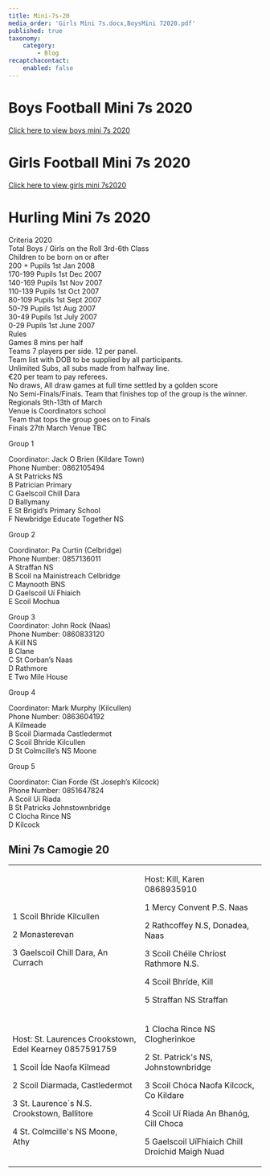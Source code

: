 ```yaml
---
title: Mini-7s-20
media_order: 'Girls Mini 7s.docx,BoysMini 72020.pdf'
published: true
taxonomy:
    category:
        - Blog
recaptchacontact:
    enabled: false
---
```


# Boys Football Mini 7s 2020 #
[Click here to view boys mini 7s 2020](BoysMini%2072020.pdf)

# Girls Football Mini 7s 2020 #
[Click here to view girls mini 7s2020](Girls%20Mini%207s.docx)

# Hurling Mini 7s 2020 #
<p>Criteria 2020<br />Total Boys / Girls on the Roll 3rd-6th Class<br />Children to be born on or after<br />200 + Pupils 1st Jan 2008<br />170-199 Pupils 1st Dec 2007<br />140-169 Pupils 1st Nov 2007<br />110-139 Pupils 1st Oct 2007<br />80-109 Pupils 1st Sept 2007<br />50-79 Pupils 1st Aug 2007<br />30-49 Pupils 1st July 2007<br />0-29 Pupils 1st June 2007<br />Rules<br />Games 8 mins per half<br />Teams 7 players per side. 12 per panel.<br />Team list with DOB to be supplied by all participants.<br />Unlimited Subs, all subs made from halfway line.<br />&euro;20 per team to pay referees.<br />No draws, All draw games at full time settled by a golden score<br />No Semi-Finals/Finals. Team that finishes top of the group is the winner.<br />Regionals 9th-13th of March <br />Venue is Coordinators school<br />Team that tops the group goes on to Finals<br />Finals 27th March Venue TBC</p>
<p>Group 1</p>
<p>Coordinator: Jack O Brien (Kildare Town)<br />Phone Number: 0862105494<br />A St Patricks NS<br />B Patrician Primary<br />C Gaelscoil Chill Dara<br />D Ballymany<br />E St Brigid&rsquo;s Primary School<br />F Newbridge Educate Together NS</p>
<p>Group 2</p>
<p>Coordinator: Pa Curtin (Celbridge)<br />Phone Number: 0857136011<br />A Straffan NS<br />B Scoil na Mainistreach Celbridge<br />C Maynooth BNS<br />D Gaelscoil U&iacute; Fhiaich<br />E Scoil Mochua</p>
<p>Group 3 <br />Coordinator: John Rock (Naas)<br />Phone Number: 0860833120<br />A Kill NS<br />B Clane<br />C St Corban&rsquo;s Naas<br />D Rathmore<br />E Two Mile House</p>
<p>Group 4</p>
<p>Coordinator: Mark Murphy (Kilcullen)<br />Phone Number: 0863604192<br />A Kilmeade<br />B Scoil Diarmada Castledermot<br />C Scoil Bhr&iacute;de Kilcullen<br />D St Colmcille&rsquo;s NS Moone</p>
<p>Group 5</p>
<p>Coordinator: Cian Forde (St Joseph&rsquo;s Kilcock)<br />Phone Number: 0851647824<br />A Scoil U&iacute; Riada<br />B St Patricks Johnstownbridge<br />C Clocha Rince NS<br />D Kilcock</p>

## Mini 7s Camogie 20 ##

<table cellspacing="0" cellpadding="0">
<tbody>
<tr>
<td>
<p>1 Scoil Bhr&iacute;de Kilcullen&nbsp;</p>
<p>2 Monasterevan&nbsp;</p>
<p>3 Gaelscoil Chill Dara, An Currach</p>
</td>
<td>
<p> Host: Kill, Karen 0868935910
<p>1 Mercy Convent P.S. Naas</p>
<p>2 Rathcoffey N.S, Donadea, Naas&nbsp;</p>
<p>3 Scoil Ch&eacute;ile Chr&iacute;ost Rathmore N.S.&nbsp;</p>
<p>4 Scoil Bhr&iacute;de, Kill</p>
<p>5 Straffan NS Straffan</p>
</td>
</tr>
<tr>
<td>
<p> Host: St. Laurences Crookstown, Edel Kearney 0857591759
<p>1 Scoil &Iacute;de Naofa Kilmead</p>
<p>2 Scoil Diarmada, Castledermot</p>
<p>3 St. Laurence`s N.S. Crookstown, Ballitore</p>
<p>4 St. Colmcille's NS Moone, Athy&nbsp;</p>
</td>
<td>
<p>1 Clocha Rince NS Clogherinkoe&nbsp;</p>
<p>2 St. Patrick's NS, Johnstownbridge&nbsp;</p>
<p>3 Scoil Ch&oacute;ca Naofa Kilcock, Co Kildare&nbsp;</p>
<p>4 Scoil U&iacute; Riada An Bhan&oacute;g, Cill Choca&nbsp;</p>
<p>5 Gaelscoil U&iacute;Fhiaich Chill Droichid Maigh Nuad&nbsp;</p>
</td>
</tr>
</tbody>
</table>